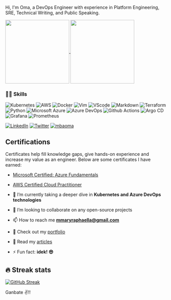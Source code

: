 Hi, I'm Oma, a DevOps Engineer with experience in Platform Engineering, SRE, Technical Writing, and Public Speaking.

<a href="https://github.com/anuraghazra/github-readme-stats">
  <img height=200 align="center" src="https://github-readme-stats.vercel.app/api?username=Mbaoma&show_icons=true&theme=transparent" />
</a>
<a href="https://github.com/anuraghazra/convoychat">
  <img height=200 align="center" src="https://github-readme-stats.vercel.app/api/top-langs?username=Mbaoma&layout=compact&langs_count=8&card_width=320&theme=transparent" />
</a>

### 👨‍💻 Skills
![Kubernetes](https://img.shields.io/badge/kubernetes-326ce5.svg?&style=for-the-badge&logo=kubernetes&logoColor=white) ![AWS](https://img.shields.io/badge/AWS-FF9900?style=for-the-badge&logo=amazonaws&logoColor=white) ![Docker](https://img.shields.io/badge/Docker-2CA5E0?style=for-the-badge&logo=docker&logoColor=white) ![Vim](https://img.shields.io/badge/VIM-%2311AB00.svg?&style=for-the-badge&logo=vim&logoColor=white) ![VScode](https://img.shields.io/badge/VSCode-0078D4?style=for-the-badge&logo=visual%20studio%20code&logoColor=white) ![Markdown](https://img.shields.io/badge/Markdown-000000?style=for-the-badge&logo=markdown&logoColor=white) ![Terraform](https://img.shields.io/badge/Terraform-7B42BC?style=for-the-badge&logo=terraform) ![Python](https://img.shields.io/badge/Python-3776AB?style=for-the-badge&logo=python&logoColor=white) ![Microsoft Azure](https://img.shields.io/badge/Microsoft%20Azure-0078D4?style=for-the-badge&logo=microsoft%20azure&logoColor=white) ![Azure DevOps](https://img.shields.io/badge/Azure%20DevOps-0078D7?style=for-the-badge&logo=azure%20devops&logoColor=white) ![Github Actions](https://img.shields.io/badge/GitHub%20Actions-2088FF?style=for-the-badge&logo=githubactions&logoColor=white) ![Argo CD](https://img.shields.io/badge/Argo-EF7B4D?style=for-the-badge&logo=argo&logoColor=white) ![Grafana](https://img.shields.io/badge/Grafana-F46800?style=for-the-badge&logo=grafana&logoColor=white) ![Prometheus](https://img.shields.io/badge/Prometheus-E6522C?style=for-the-badge&logo=prometheus&logoColor=white)


<!-- Social icons section -->
[![LinkedIn](https://img.shields.io/badge/linkedin-%230077B5.svg?style=for-the-badge&logo=linkedin&logoColor=white&style=flat-square)](https://www.linkedin.com/in/mbaoma-chioma-mary)
[![Twitter](https://img.shields.io/badge/-Twitter-1DA1F2?logo=twitter&logoColor=white&style=flat-square)](https://twitter.com/mba_oma)
[<img src="https://komarev.com/ghpvc/?username=tannaye&label=Profile%20views&color=0e75b6&style=flat" alt="mbaoma" />](https://github.com/Mbaoma/Mbaoma)

## Certifications
Certificates help fill knowledge gaps, give hands-on experience and increase my value as an engineer. Below are some certificates I have earned:

- [Microsoft Certified: Azure Fundamentals](https://www.credly.com/badges/2840723d-011e-4029-b07a-8e289a08f451)
- [AWS Certified Cloud Practitioner](https://www.credly.com/badges/f2c16bf1-7c17-4e3c-a643-77406a05eee7)

- 🌱 I’m currently taking a deeper dive in **Kubernetes and Azure DevOps technologies**
- 👯 I’m looking to collaborate on any open-source projects
- 📫 How to reach me **mmaryraphaella@gmail.com**
- 📁 Check out my [portfolio](https://linktr.ee/mbaoma)
- 📖 Read my [articles](https://omarrrz-lounge.hashnode.dev/)
- ⚡ Fun fact: **idek! 😎**

## 🔥 Streak stats
[![GitHub Streak](http://github-readme-streak-stats.herokuapp.com?user=Mbaoma&theme=cobalt)](https://git.io/streak-stats)
<br>
 
Ganbate ✌!! <br>
 
